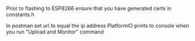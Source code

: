 Prior to flashing to ESP8266 ensure that you have generated certs in constants.h

In postman set url to equal the ip address PlatformIO prints to console when you run "Upload and Monitor" command
